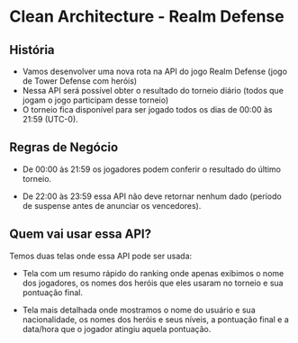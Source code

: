 # Clean Architecture - Realm Defense

## História

* Vamos desenvolver uma nova rota na API do jogo Realm Defense (jogo de Tower Defense com heróis)
* Nessa API será possível obter o resultado do torneio diário (todos que jogam o jogo participam desse torneio)
* O torneio fica disponível para ser jogado todos os dias de 00:00 às 21:59 (UTC-0).

## Regras de Negócio

* De 00:00 às 21:59 os jogadores podem conferir o resultado do último torneio.

* De 22:00 às 23:59 essa API não deve retornar nenhum dado (período de suspense antes de anunciar os vencedores).

## Quem vai usar essa API?

Temos duas telas onde essa API pode ser usada:

* Tela com um resumo rápido do ranking onde apenas exibimos o nome dos jogadores, os nomes dos heróis que eles usaram no torneio e sua pontuação final.

* Tela mais detalhada onde mostramos o nome do usuário e sua nacionalidade, os nomes dos heróis e seus níveis, a pontuação final e a data/hora que o jogador atingiu aquela pontuação.